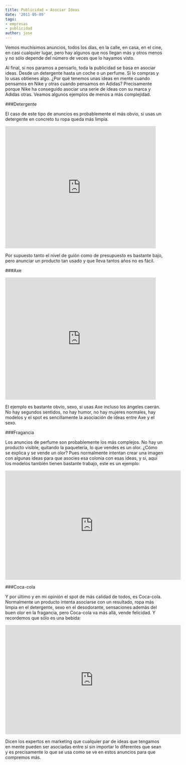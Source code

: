 ```yaml
---
title: Publicidad = Asociar Ideas
date: '2011-05-09'
tags:
- empresas
- publicidad
author: jose
---
```


Vemos muchísimos anuncios, todos los días, en la calle, en casa, en el cine, en casi cualquier lugar, pero hay algunos que nos llegan más y otros menos y no sólo depende del número de veces que lo hayamos visto.


Al final, si nos paramos a pensarlo, toda la publicidad se basa en asociar ideas. Desde un detergente hasta un coche o un perfume. Si lo compras y lo usas obtienes algo. ¿Por qué tenemos unas ideas en mente cuando pensamos en Nike y otras cuando pensamos en Adidas? Precisamente porque Nike ha conseguido asociar una serie de ideas con su marca y Adidas otras. Veamos algunos ejemplos de menos a más complejidad.


###Detergente


El caso de este tipo de anuncios es probablemente el más obvio, si usas un detergente en concreto tu ropa queda más limpia.

<iframe width="480" height="390" src="http://www.youtube.com/embed/eYs68Go11To?rel=0" frameborder="0" allowfullscreen></iframe>

Por supuesto tanto el nivel de guión como de presupuesto es bastante bajo, pero anunciar un producto tan usado y que lleva tantos años no es fácil.


###Axe


<iframe width="480" height="390" src="http://www.youtube.com/embed/Nc8MMYIZ44o?rel=0" frameborder="0" allowfullscreen></iframe>

El ejemplo es bastante obvio, sexo, si usas Axe incluso los ángeles caerán. No hay segundos sentidos, no hay humor, no hay mujeres normales, hay modelos y el spot es sencillamente la asociación de ideas entre Axe y el sexo.


###Fragancia


Los anuncios de perfume son probablemente los más complejos. No hay un producto visible, quitando la paquetería, lo que vendes es un olor. ¿Cómo se explica y se vende un olor? Pues normalmente intentan crear una imagen con algunas ideas para que asocies esa colonia con esas ideas, y si, aquí los modelos también tienen bastante trabajo, este es un ejemplo:

<iframe width="560" height="349" src="http://www.youtube.com/embed/Ogif36qjvNI?rel=0" frameborder="0" allowfullscreen></iframe>


###Coca-cola


Y por último y en mi opinión el spot de más calidad de todos, es Coca-cola. Normalmente un producto intenta asociarse con un resultado, ropa más limpia en el detergente, sexo en el desodorante, sensaciones además del buen olor en la fragancia, pero Coca-cola va más allá, vende felicidad. Y recordemos que sólo es una bebida:

<iframe width="560" height="349" src="http://www.youtube.com/embed/UxDqz8payaw?rel=0" frameborder="0" allowfullscreen></iframe>



Dicen los expertos en marketing que cualquier par de ideas que tengamos en mente pueden ser asociadas entre sí sin importar lo diferentes que sean y es precisamente lo que se usa como se ve en estos anuncios para que compremos más.

